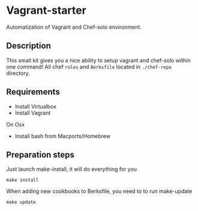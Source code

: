 Vagrant-starter
==================

Automatization of Vagrant and Chef-solo environment.

Description
-----------

This small kit gives you a nice ability to setup vagrant and chef-solo within one command!
All chef `roles` and `Berksfile` located in `./chef-repo` directory.

Requirements
------------

* Install Virtualbox
* Install Vagrant

On Osx

* Install bash from Macports/Homebrew

Preparation steps
-----------------

Just launch make-install, it will do everything for you
```
make install
```

When adding new cookbooks to Berksfile, you need to to run make-update
```
make update
```
